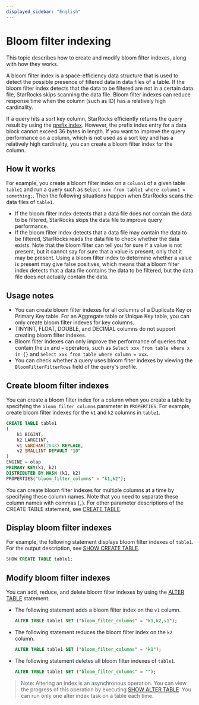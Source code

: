 ```yaml
---
displayed_sidebar: "English"
---
```


# Bloom filter indexing

This topic describes how to create and modify bloom filter indexes, along with how they works.

A bloom filter index is a space-efficiency data structure that is used to detect the possible presence of filtered data in data files of a table. If the bloom filter index detects that the data to be filtered are not in a certain data file, StarRocks skips scanning the data file. Bloom filter indexes can reduce response time when the column (such as ID) has a relatively high cardinality.

If a query hits a sort key column, StarRocks efficiently returns the query result by using the [prefix index](./indexes_overview.md#prefix-indexes). However, the prefix index entry for a data block cannot exceed 36 bytes in length. If you want to improve the query performance on a column, which is not used as a sort key and has a relatively high cardinality, you can create a bloom filter index for the column.

## How it works

For example, you create a bloom filter index on a `column1` of a given table `table1` and run a query such as `Select xxx from table1 where column1 = something;`. Then the following situations happen when StarRocks scans the data files of `table1`.

- If the bloom filter index detects that a data file does not contain the data to be filtered, StarRocks skips the data file to improve query performance.
- If the bloom filter index detects that a data file may contain the data to be filtered, StarRocks reads the data file to check whether the data exists. Note that the bloom filter can tell you for sure if a value is not present, but it cannot say for sure that a value is present, only that it may be present. Using a bloom filter index to determine whether a value is present may give false positives, which means that a bloom filter index detects that a data file contains the data to be filtered, but the data file does not actually contain the data.

## Usage notes

- You can create bloom filter indexes for all columns of a Duplicate Key or Primary Key table. For an Aggregate table or Unique Key table, you can only create bloom filter indexes for key columns.
- TINYINT, FLOAT, DOUBLE, and DECIMAL columns do not support creating bloom filter indexes.
- Bloom filter indexes can only improve the performance of queries that contain the `in` and `=` operators, such as `Select xxx from table where x in {}` and `Select xxx from table where column = xxx`.
- You can check whether a query uses bloom filter indexes by viewing the `BloomFilterFilterRows` field of the query's profile.

## Create bloom filter indexes

You can create a bloom filter index for a column when you create a table by specifying the `bloom_filter_columns` parameter in `PROPERTIES`. For example, create bloom filter indexes for the `k1` and `k2` columns in `table1`.

```SQL
CREATE TABLE table1
(
    k1 BIGINT,
    k2 LARGEINT,
    v1 VARCHAR(2048) REPLACE,
    v2 SMALLINT DEFAULT "10"
)
ENGINE = olap
PRIMARY KEY(k1, k2)
DISTRIBUTED BY HASH (k1, k2)
PROPERTIES("bloom_filter_columns" = "k1,k2");
```

You can create bloom filter indexes for multiple columns at a time by specifying these column names. Note that you need to separate these column names with commas (`,`). For other parameter descriptions of the CREATE TABLE statement, see [CREATE TABLE](../../sql-reference/sql-statements/data-definition/CREATE_TABLE.md).

## Display bloom filter indexes

For example, the following statement displays bloom filter indexes of `table1`. For the output description, see [SHOW CREATE TABLE](../../sql-reference/sql-statements/data-manipulation/SHOW_CREATE_TABLE.md).

```SQL
SHOW CREATE TABLE table1;
```

## Modify bloom filter indexes

You can add, reduce, and delete bloom filter indexes by using the [ALTER TABLE](../../sql-reference/sql-statements/data-definition/ALTER_TABLE.md) statement.

- The following statement adds a bloom filter index on the `v1` column.

    ```SQL
    ALTER TABLE table1 SET ("bloom_filter_columns" = "k1,k2,v1");
    ```

- The following statement reduces the bloom filter index on the `k2` column.
  
    ```SQL
    ALTER TABLE table1 SET ("bloom_filter_columns" = "k1");
    ```

- The following statement deletes all bloom filter indexes of `table1`.

    ```SQL
    ALTER TABLE table1 SET ("bloom_filter_columns" = "");
    ```

> Note: Altering an index is an asynchronous operation. You can view the progress of this operation by executing [SHOW ALTER TABLE](../../sql-reference/sql-statements/data-manipulation/SHOW_ALTER.md). You can run only one alter index task on a table each time.
